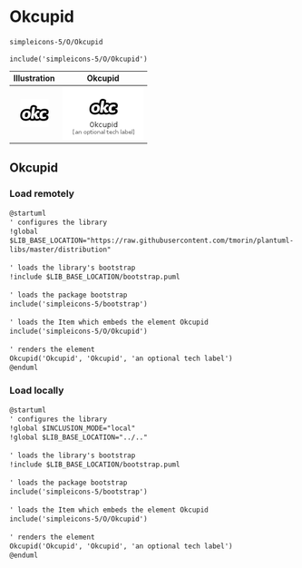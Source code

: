 # Okcupid


```text
simpleicons-5/O/Okcupid
```

```text
include('simpleicons-5/O/Okcupid')
```



| Illustration | Okcupid |
| :---: | :---: |
| ![illustration for Illustration](../../simpleicons-5/O/Okcupid.png) | ![illustration for Okcupid](../../simpleicons-5/O/Okcupid.Local.png) |




## Okcupid

### Load remotely
```plantuml
@startuml
' configures the library
!global $LIB_BASE_LOCATION="https://raw.githubusercontent.com/tmorin/plantuml-libs/master/distribution"

' loads the library's bootstrap
!include $LIB_BASE_LOCATION/bootstrap.puml

' loads the package bootstrap
include('simpleicons-5/bootstrap')

' loads the Item which embeds the element Okcupid
include('simpleicons-5/O/Okcupid')

' renders the element
Okcupid('Okcupid', 'Okcupid', 'an optional tech label')
@enduml
```

### Load locally
```plantuml
@startuml
' configures the library
!global $INCLUSION_MODE="local"
!global $LIB_BASE_LOCATION="../.."

' loads the library's bootstrap
!include $LIB_BASE_LOCATION/bootstrap.puml

' loads the package bootstrap
include('simpleicons-5/bootstrap')

' loads the Item which embeds the element Okcupid
include('simpleicons-5/O/Okcupid')

' renders the element
Okcupid('Okcupid', 'Okcupid', 'an optional tech label')
@enduml
```

